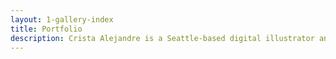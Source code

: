 ```yaml
---
layout: 1-gallery-index
title: Portfolio
description: Crista Alejandre is a Seattle-based digital illustrator and 3D artist.
---
```


	
